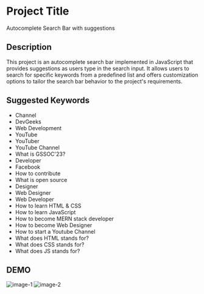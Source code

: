 # Project Title

Autocomplete Search Bar with suggestions

## Description

This project is an autocomplete search bar implemented in JavaScript that provides suggestions as users type in the search input. It allows users to search for specific keywords from a predefined list and offers customization options to tailor the search bar behavior to the project's requirements.

## Suggested Keywords

- Channel
- DevGeeks
- Web Development
- YouTube
- YouTuber
- YouTube Channel
- What is GSSOC'23?
- Developer
- Facebook
- How to contribute
- What is open source
- Designer
- Web Designer
- Web Developer
- How to learn HTML & CSS
- How to learn JavaScript
- How to become MERN stack developer
- How to become Web Designer
- How to start a Youtube Channel
- What does HTML stands for?
- What does CSS stands for?
- What does JS stands for?

## DEMO
![image-1](https://github.com/Yashika-Agrawal/Dev-Geeks/assets/97408966/6f17c36d-7412-4502-8498-fb5380e617f2)
![image-2](https://github.com/Yashika-Agrawal/Dev-Geeks/assets/97408966/a2ad879d-90a6-47f3-b1ad-841316dd90ab)

